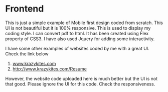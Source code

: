 # Frontend
This is just a simple example of Mobile first design coded from scratch. This UI is not beautiful but it is 100% responsive. This is used to display my coding style. I can convert pdf to html. It has been created using Flex property of CSS3. I have also used Jquery for adding some interactivity.

I have some other examples of websites coded by me with a great UI. Check the link below
1) www.krazykites.com
2) http://www.krazykites.com/Resume

However, the website code uploaded here is much better but the UI is not that good. Please ignore the UI for this code. Check the responsiveness.
